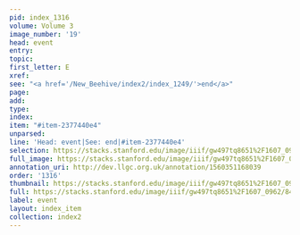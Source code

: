 ```yaml
---
pid: index_1316
volume: Volume 3
image_number: '19'
head: event
entry: 
topic: 
first_letter: E
xref: 
see: "<a href='/New_Beehive/index2/index_1249/'>end</a>"
page: 
add: 
type: 
index: 
item: "#item-2377440e4"
unparsed: 
line: 'Head: event|See: end|#item-2377440e4'
selection: https://stacks.stanford.edu/image/iiif/gw497tq8651%2F1607_0962/841,1067,492,136/full/0/default.jpg
full_image: https://stacks.stanford.edu/image/iiif/gw497tq8651%2F1607_0962/full/full/0/default.jpg
annotation_uri: http://dev.llgc.org.uk/annotation/1560351168039
order: '1316'
thumbnail: https://stacks.stanford.edu/image/iiif/gw497tq8651%2F1607_0962/full/100,/0/default.jpg
full: https://stacks.stanford.edu/image/iiif/gw497tq8651%2F1607_0962/841,1067,492,136/full/0/default.jpg
label: event
layout: index_item
collection: index2
---
```

